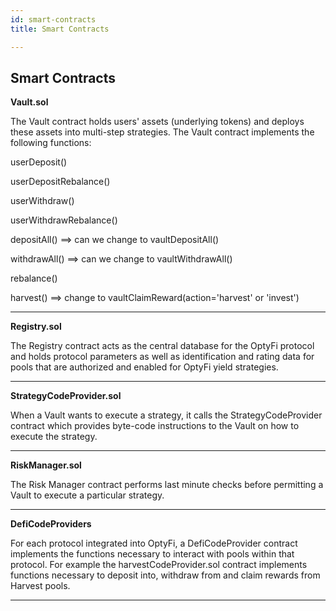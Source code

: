 ```yaml
---
id: smart-contracts
title: Smart Contracts

---
```


## Smart Contracts

**Vault.sol** 

The Vault contract holds users' assets (underlying tokens) and deploys these assets into multi-step strategies. The Vault contract implements the following functions:

userDeposit()

userDepositRebalance()

userWithdraw()

userWithdrawRebalance()

depositAll() ==> can we change to vaultDepositAll()

withdrawAll() ==> can we change to vaultWithdrawAll()

rebalance()

harvest() ==> change to vaultClaimReward(action='harvest' or 'invest')

------

**Registry.sol** 

The Registry contract acts as the central database for the OptyFi protocol and holds protocol parameters as well as identification and rating data for pools that are authorized and enabled for OptyFi yield strategies.    

------

**StrategyCodeProvider.sol**

When a Vault wants to execute a strategy, it calls the StrategyCodeProvider contract which provides byte-code instructions to the Vault on how to execute the strategy.  

-----

**RiskManager.sol**

The Risk Manager contract performs last minute checks before permitting a Vault to execute a particular strategy. 

---

**DefiCodeProviders**

For each protocol integrated into OptyFi, a DefiCodeProvider contract implements the functions necessary to interact with pools within that protocol. For example the harvestCodeProvider.sol contract implements functions necessary to deposit into, withdraw from and claim rewards from Harvest pools.

---





